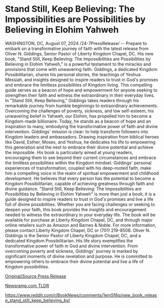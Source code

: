 # Stand Still, Keep Believing: The Impossibilities are Possibilities by Believing in Elohim Yahweh

WASHINGTON, DC, August 07, 2024 /24-7PressRelease/ -- Prepare to embark on a transformative journey of faith with the latest release from Oliver N. Giddings, Senior Pastor of Liberty Kingdom Chapel, DC. His new book, "Stand Still, Keep Believing: The Impossibilities are Possibilities by Believing in Elohim Yahweh," is a powerful testament to the miracles and provisions that come with unwavering faith.  Giddings, a dedicated Kingdom Possibilitarian, shares his personal stories, the teachings of Yeshua Messiah, and insights designed to inspire readers to trust in God's promises and embrace the limitless possibilities of Kingdom living. This compelling guide serves as a beacon of hope and empowerment for anyone seeking to strengthen their faith and witness the extraordinary in their everyday lives.  In "Stand Still, Keep Believing," Giddings takes readers through his remarkable journey from humble beginnings to extraordinary achievements. Overcoming the challenges of poverty, sickness, and low self-esteem, his unwavering belief in Yahweh, our Elohim, has propelled him to become a Kingdom-made billionaire. Today, he stands as a beacon of hope and an inspiration to many, embodying the transformative power of faith and divine intervention.  Giddings' mission is clear: to help transform followers into Kingdom leaders and ambassadors. Drawing inspiration from biblical heroes like David, Esther, Moses, and Yeshua, he dedicates his life to empowering this generation and the next to embrace their divine potential and achieve the impossible. His book is particularly aimed at young readers, encouraging them to see beyond their current circumstances and embrace the limitless possibilities within the Kingdom mindset.  Giddings' personal experiences of transformation, coupled with his deep-rooted faith, make him a compelling voice in the realm of spiritual empowerment and childhood development. He believes that every person has the potential to become a Kingdom Possibilitarian, capable of achieving greatness through faith and divine guidance.  "Stand Still, Keep Believing: The Impossibilities are Possibilities by Believing in Elohim Yahweh" is more than just a book; it is a guide designed to inspire readers to trust in God's promises and live a life full of divine possibilities. Whether you are facing challenges or seeking to deepen your faith, this book provides the insights and encouragement needed to witness the extraordinary in your everyday life.  The book will be available for purchase at Liberty Kingdom Chapel, DC, and through major online retailers such as Amazon and Barnes & Noble. For more information, please contact Liberty Kingdom Chapel, DC or (701) 219-8508.  Oliver N. Giddings is the Senior Pastor of Liberty Kingdom Chapel, DC, and a dedicated Kingdom Possibilitarian. His life story exemplifies the transformative power of faith in God and divine intervention. From overcoming poverty and sickness, Giddings' journey is marked by significant moments of divine revelation and purpose. He is committed to empowering others to embrace their divine potential and live a life of Kingdom possibilities. 

[Original/Source Press Release](https://www.24-7pressrelease.com/press-release/513202/stand-still-keep-believing-the-impossibilities-are-possibilities-by-believing-in-elohim-yahweh)
                    

[Newsramp.com TLDR](None) 

https://www.reddit.com/r/BookNews/comments/1em5f8q/new_book_release_stand_still_keep_believing_by/